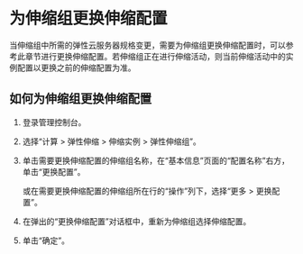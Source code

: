 # 为伸缩组更换伸缩配置<a name="ZH-CN_TOPIC_0042018370"></a>

当伸缩组中所需的弹性云服务器规格变更，需要为伸缩组更换伸缩配置时，可以参考此章节进行更换伸缩配置。若伸缩组正在进行伸缩活动，则当前伸缩活动中的实例配置以更换之前的伸缩配置为准。

## 如何为伸缩组更换伸缩配置<a name="section63621909102627"></a>

1.  登录管理控制台。
2.  选择“计算 \> 弹性伸缩 \> 伸缩实例 \> 弹性伸缩组”。
3.  单击需要更换伸缩配置的伸缩组名称，在“基本信息”页面的“配置名称”右方，单击“更换配置”。

    或在需要更换伸缩配置的伸缩组所在行的“操作”列下，选择“更多 \> 更换配置”。

4.  在弹出的“更换伸缩配置”对话框中，重新为伸缩组选择伸缩配置。
5.  单击“确定”。

